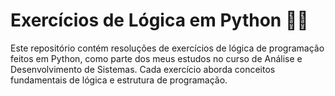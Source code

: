 # Exercícios de Lógica em Python 🧠🐍

Este repositório contém resoluções de exercícios de lógica de programação feitos em Python, como parte dos meus estudos no curso de Análise e Desenvolvimento de Sistemas. 
Cada exercício aborda conceitos fundamentais de lógica e estrutura de programação.
